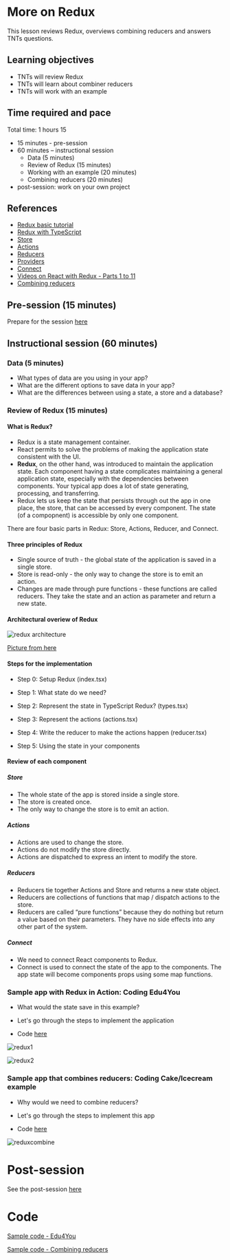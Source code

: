 # More on Redux

This lesson reviews Redux, overviews combining reducers and answers TNTs questions.

## Learning objectives

* TNTs will review Redux
* TNTs will learn about combiner reducers
* TNTs will work with an example

## Time required and pace

Total time: 1 hours 15

* 15 minutes - pre-session
* 60 minutes – instructional session
  * Data (5 minutes)
  * Review of Redux (15 minutes)
  * Working with an example (20 minutes)
  * Combining reducers (20 minutes)
*  post-session: work on your own project

## References

* [Redux basic tutorial](https://redux.js.org/basics/basic-tutorial)
* [Redux with TypeScript](https://redux.js.org/recipes/usage-with-typescript)
* [Store](https://redux.js.org/recipes/configuring-your-store)
* [Actions](https://redux.js.org/basics/actions)
* [Reducers](https://redux.js.org/basics/reducers)
* [Providers](https://react-redux.js.org/api/provider)
* [Connect](https://react-redux.js.org/api/connect)
* [Videos on React with Redux - Parts 1 to 11](https://www.youtube.com/watch?v=DiLVAXlVYR0)
* [Combining reducers](https://redux.js.org/api/combinereducers)

## Pre-session (15 minutes)

Prepare for the session [here](https://github.com/tnt-summer-academy/Curriculum/wiki/%5BStretch%5DMore-on-Redux)

## Instructional session (60 minutes)

### Data (5 minutes)

* What types of data are you using in your app? 
* What are the different options to save data in your app?  
* What are the differences between using a state, a store and a database?

### Review of Redux (15 minutes)

#### What is Redux? 

* Redux is a state management container.
* React permits to solve the problems of making the application state consistent with the UI. 
* **Redux**, on the other hand, was introduced to maintain the application state. Each component having a state complicates maintaining a general application state, especially with the dependencies between components. Your typical app does a lot of state generating, processing, and transferring.
* Redux lets us keep the state that persists through out the app in one place, the store, that can be accessed by every component. The state (of a compopnent) is accessible by only one component. 

There are four basic parts in Redux: Store, Actions, Reducer, and Connect. 

#### Three principles of Redux

* Single source of truth - the global state of the application is saved in a single store.
* Store is read-only - the only way to change the store is to emit an action.
* Changes are made through pure functions - these functions are called reducers. They take the state and an action as parameter and return a new state.

#### Architectural overiew of Redux 

![redux architecture](./%5BENG2.4%5Dreduxhighlevelarchitecture.png)

[Picture from here](https://www.kirupa.com/react/using_redux_with_react.htm)

#### Steps for the implementation

* Step 0: Setup Redux (index.tsx)

* Step 1: What state do we need?

* Step 2: Represent the state in TypeScript Redux? (types.tsx)

* Step 3: Represent the actions (actions.tsx)

* Step 4: Write the reducer to make the actions happen (reducer.tsx)

* Step 5: Using the state in your components

#### Review of each component

##### Store

* The whole state of the app is stored inside a single store. 
* The store is created once.
* The only way to change the store is to emit an action. 

##### Actions

* Actions are used to change the store.  
* Actions do not modify the store directly. 
* Actions are dispatched to express an intent to modify the store.

##### Reducers

* Reducers tie together Actions and Store and returns a new state object. 
* Reducers are collections of functions that map / dispatch actions to the store.
* Reducers are called “pure functions” because they do nothing but return a value based on their parameters. They have no side effects into any other part of the system.

##### Connect

* We need to connect React components to Redux.
* Connect is used to connect the state of the app to the components. The app state will become components props using some map functions. 

### Sample app with Redux in Action: Coding Edu4You

* What would the state save in this example?

* Let's go through the steps to implement the application

* Code [here](https://github.com/tnt-summer-academy/Samples/tree/main/Stretch/courses-redux)

![redux1](https://github.com/tnt-summer-academy/Curriculum/blob/main/Stretch%20topics/reduxedu1.png)

![redux2](https://github.com/tnt-summer-academy/Curriculum/blob/main/Stretch%20topics/reduxedu2.png)

### Sample app that combines reducers: Coding Cake/Icecream example

* Why would we need to combine reducers?

* Let's go through the steps to implement this app

* Code [here](https://github.com/tnt-summer-academy/Samples/tree/main/Stretch/combine-redux)

![reduxcombine](https://github.com/tnt-summer-academy/Curriculum/blob/main/Stretch%20topics/reduxcombine.png)


# Post-session

See the post-session [here](https://github.com/tnt-summer-academy/Curriculum/wiki/%5BStretch%5DMore-on-Redux)


# Code

[Sample code - Edu4You](https://github.com/tnt-summer-academy/Samples/tree/main/Stretch/courses-redux)

[Sample code - Combining reducers](https://github.com/tnt-summer-academy/Samples/tree/main/Stretch/combine-redux)
